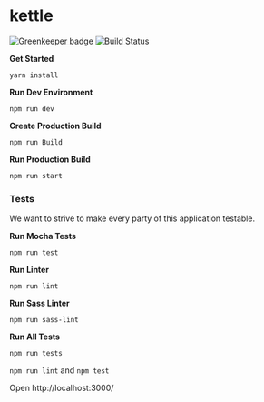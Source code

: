 # kettle

[![Greenkeeper badge](https://badges.greenkeeper.io/error-bruno/kettle.svg)](https://greenkeeper.io/)
[![Build Status](https://semaphoreci.com/api/v1/errorbruno/kettle/branches/greenkeeper-babel-loader-7-0-0/badge.svg)](https://semaphoreci.com/errorbruno/kettle)

**Get Started**
```
yarn install
```

**Run Dev Environment**
```
npm run dev
```

**Create Production Build**
```
npm run Build
```

**Run Production Build**
```
npm run start
```


### Tests

We want to strive to make every party of this application testable.


**Run Mocha Tests**
```
npm run test
```

**Run Linter**
```
npm run lint
```

**Run Sass Linter**
```
npm run sass-lint
```

**Run All Tests**
```
npm run tests
```


`npm run lint` and `npm test`

Open http://localhost:3000/
